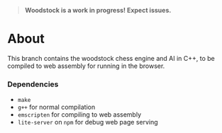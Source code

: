 > **Woodstock is a work in progress! Expect issues.**

# About
This branch contains the woodstock chess engine and AI in C++, to be compiled to web assembly for running in the browser.

### Dependencies
- `make`
- `g++` for normal compilation
- `emscripten` for compiling to web assembly
- `lite-server` on `npm` for debug web page serving